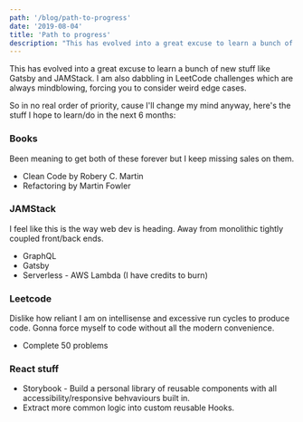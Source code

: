 ```yaml
---
path: '/blog/path-to-progress'
date: '2019-08-04'
title: 'Path to progress'
description: "This has evolved into a great excuse to learn a bunch of new stuff like Gatsby and JAMStack. So in no real order of priority, cause I'll change my mind anyway, here's the stuff I hope to learn/do in the next 6 months"
---
```


This has evolved into a great excuse to learn a bunch of new stuff like Gatsby and JAMStack. I am also dabbling in LeetCode challenges which are always mindblowing, forcing you to consider weird edge cases.

So in no real order of priority, cause I'll change my mind anyway, here's the stuff I hope to learn/do in the next 6 months:

### Books

Been meaning to get both of these forever but I keep missing sales on them.

- Clean Code by Robery C. Martin
- Refactoring by Martin Fowler

### JAMStack

I feel like this is the way web dev is heading. Away from monolithic tightly coupled front/back ends.

- GraphQL
- Gatsby
- Serverless - AWS Lambda (I have credits to burn)

### Leetcode

Dislike how reliant I am on intellisense and excessive run cycles to produce code. Gonna force myself to code without all the modern convenience.

- Complete 50 problems

### React stuff

- Storybook - Build a personal library of reusable components with all accessibility/responsive behvaviours built in.
- Extract more common logic into custom reusable Hooks.

